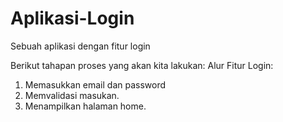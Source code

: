 # Aplikasi-Login
Sebuah aplikasi dengan fitur login

Berikut tahapan proses yang akan kita lakukan:
Alur Fitur Login:
1. Memasukkan email dan password
2. Memvalidasi masukan.
3. Menampilkan halaman home.

